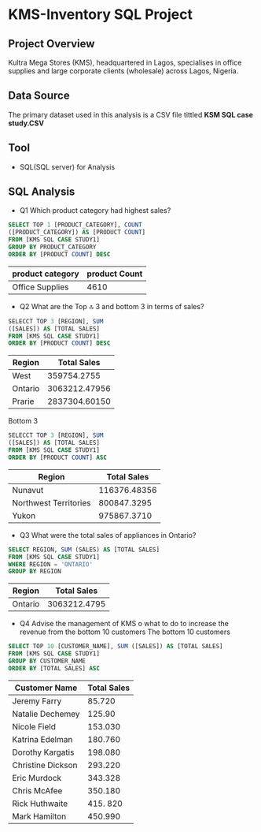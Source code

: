 # KMS-Inventory SQL Project 
## Project Overview 
Kultra Mega Stores (KMS), headquartered in Lagos, specialises in office supplies and large corporate clients (wholesale) across Lagos, Nigeria. 
## Data Source 
The primary dataset used in this analysis is a CSV file tittled **KSM SQL case study.CSV**
## Tool  
+ SQL(SQL server) for Analysis 
## SQL Analysis 
+ Q1 Which product category had highest sales? 
``` sql 
SELECT TOP 1 [PRODUCT_CATEGORY], COUNT 
([PRODUCT_CATEGORY]) AS [PRODUCT COUNT]
FROM [KMS SQL CASE STUDY1]
GROUP BY PRODUCT_CATEGORY
ORDER BY [PRODUCT COUNT] DESC
```
|product category|product Count|
|---------------|------------|
|Office Supplies| 4610|
+ Q2 What are the Top 🔝 3 and bottom 3 in terms of sales? 
```sql
SELECCT TOP 3 [REGION], SUM 
([SALES]) AS [TOTAL SALES] 
FROM [KMS SQL CASE STUDY1]
ORDER BY [PRODUCT COUNT] DESC 
``` 
|Region| Total Sales|
|-------------|------------|
|West| 359754.2755|
|Ontario| 3063212.47956|
|Prarie| 2837304.60150|

Bottom 3 
```sql
SELECCT TOP 3 [REGION], SUM 
([SALES]) AS [TOTAL SALES] 
FROM [KMS SQL CASE STUDY1]
ORDER BY [PRODUCT COUNT] ASC
```

|Region| Total Sales|
|-------------|------------|
|Nunavut| 116376.48356|
|Northwest Territories| 800847.3295|
|Yukon| 975867.3710|

+ Q3 What were the total sales of appliances in Ontario?
```sql
SELECT REGION, SUM (SALES) AS [TOTAL SALES]
FROM [KMS SQL CASE STUDY1]
WHERE REGION = 'ONTARIO'
GROUP BY REGION
```

|Region|Total Sales|
|-------|--------|
|Ontario|3063212.4795|

+ Q4 Advise the management of KMS o  what to do to increase the revenue from the bottom 10 customers
The bottom 10 customers
```sql
SELECT TOP 10 [CUSTOMER_NAME], SUM ([SALES]) AS [TOTAL SALES]
FROM [KMS SQL CASE STUDY1]
GROUP BY CUSTOMER_NAME
ORDER BY [TOTAL SALES] ASC
```
|Customer Name|Total Sales|
|---------------|-------------|
| Jeremy Farry   | 85.720     | 
|Natalie Dechemey| 125.90     |   
|Nicole Field    | 153.030    |
| Katrina Edelman | 180.760   |
|Dorothy Kargatis | 198.080   |
|Christine Dickson | 293.220  |
|Eric Murdock     | 343.328   |
|Chris McAfee     | 350.180   |
|Rick Huthwaite   | 415. 820  |
| Mark Hamilton   | 450.990   |
